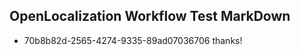 ## OpenLocalization Workflow Test MarkDown
* 70b8b82d-2565-4274-9335-89ad07036706 
thanks!<!--HONumber=Mar16_HO4-->
